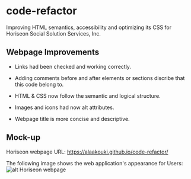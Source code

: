 # code-refactor

Improving HTML semantics, accessibility and optimizing its CSS for Horiseon Social Solution Services, Inc.

## Webpage Improvements

* Links had been checked and working correctly.

* Adding comments before and after elements or sections discribe that this code belong to.

* HTML & CSS now follow the semantic and logical structure.

* Images and icons had now alt attributes.

* Webpage title is more concise and descriptive.

## Mock-up

Horiseon webpage URL: https://alaakouki.github.io/code-refactor/

The following image shows the web application's appearance for Users:
![alt Horiseon webpage](./assets/images/Horiseon-for-Social-Solution-Services.png)
